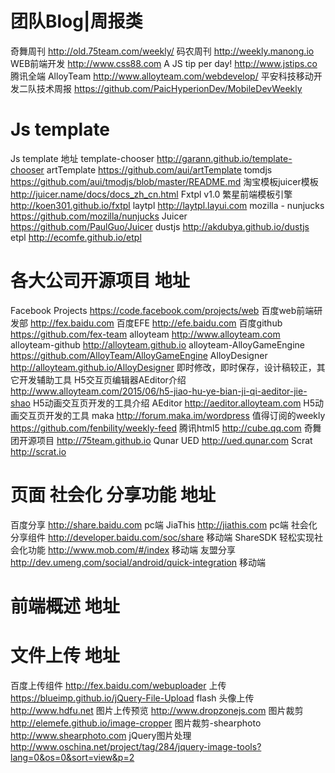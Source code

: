 
# 团队Blog|周报类
奇舞周刊	http://old.75team.com/weekly/
码农周刊	http://weekly.manong.io
WEB前端开发	http://www.css88.com
A JS tip per day!	http://www.jstips.co
腾讯全端 AlloyTeam	http://www.alloyteam.com/webdevelop/
平安科技移动开发二队技术周报	https://github.com/PaicHyperionDev/MobileDevWeekly


# Js template
Js template	地址
template-chooser	http://garann.github.io/template-chooser
artTemplate	https://github.com/aui/artTemplate
tomdjs	https://github.com/aui/tmodjs/blob/master/README.md
淘宝模板juicer模板	http://juicer.name/docs/docs_zh_cn.html
Fxtpl v1.0 繁星前端模板引擎	http://koen301.github.io/fxtpl
laytpl	http://laytpl.layui.com
mozilla - nunjucks	https://github.com/mozilla/nunjucks
Juicer	https://github.com/PaulGuo/Juicer
dustjs	http://akdubya.github.io/dustjs
etpl	http://ecomfe.github.io/etpl



# 各大公司开源项目	地址
Facebook Projects	https://code.facebook.com/projects/web
百度web前端研发部	http://fex.baidu.com
百度EFE	http://efe.baidu.com
百度github	https://github.com/fex-team
alloyteam	http://www.alloyteam.com
alloyteam-github	http://alloyteam.github.io
alloyteam-AlloyGameEngine	https://github.com/AlloyTeam/AlloyGameEngine
AlloyDesigner	http://alloyteam.github.io/AlloyDesigner 即时修改，即时保存，设计稿较正，其它开发辅助工具
H5交互页编辑器AEditor介绍	http://www.alloyteam.com/2015/06/h5-jiao-hu-ye-bian-ji-qi-aeditor-jie-shao H5动画交互页开发的工具介绍
AEditor	http://aeditor.alloyteam.com H5动画交互页开发的工具
maka	http://forum.maka.im/wordpress
值得订阅的weekly	https://github.com/fenbility/weekly-feed
腾讯html5	http://cube.qq.com
奇舞团开源项目	http://75team.github.io
Qunar UED	http://ued.qunar.com
Scrat	http://scrat.io

# 页面 社会化 分享功能	地址
百度分享	http://share.baidu.com pc端
JiaThis	http://jiathis.com pc端
社会化分享组件	http://developer.baidu.com/soc/share 移动端
ShareSDK 轻松实现社会化功能	http://www.mob.com/#/index 移动端
友盟分享	http://dev.umeng.com/social/android/quick-integration 移动端
# 前端概述	地址


# 文件上传	地址
百度上传组件	http://fex.baidu.com/webuploader
上传	https://blueimp.github.io/jQuery-File-Upload
flash 头像上传	http://www.hdfu.net
图片上传预览	http://www.dropzonejs.com
图片裁剪	http://elemefe.github.io/image-cropper
图片裁剪-shearphoto	http://www.shearphoto.com
jQuery图片处理	http://www.oschina.net/project/tag/284/jquery-image-tools?lang=0&os=0&sort=view&p=2




